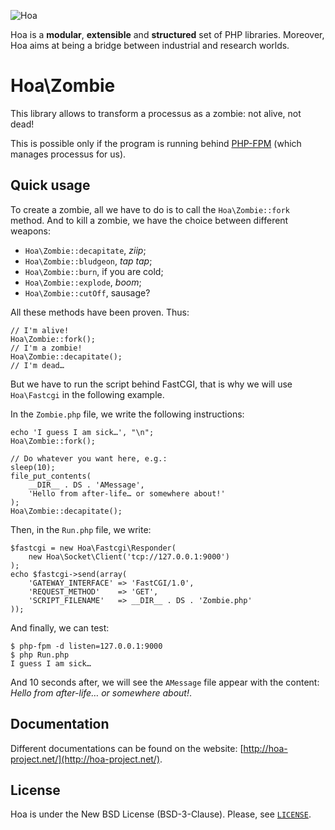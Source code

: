 ![Hoa](http://hoa-project.net/Media/Image/Hoa_small.png)

Hoa is a **modular**, **extensible** and **structured** set of PHP libraries.
Moreover, Hoa aims at being a bridge between industrial and research worlds.

# Hoa\Zombie

This library allows to transform a processus as a zombie: not alive, not dead!

This is possible only if the program is running behind
[PHP-FPM](http://php.net/install.fpm) (which manages processus for us).

## Quick usage

To create a zombie, all we have to do is to call the `Hoa\Zombie::fork` method.
And to kill a zombie, we have the choice between different weapons:

  * `Hoa\Zombie::decapitate`, *ziip*;
  * `Hoa\Zombie::bludgeon`, *tap tap*;
  * `Hoa\Zombie::burn`, if you are cold;
  * `Hoa\Zombie::explode`, *boom*;
  * `Hoa\Zombie::cutOff`, sausage?

All these methods have been proven. Thus:

    // I'm alive!
    Hoa\Zombie::fork();
    // I'm a zombie!
    Hoa\Zombie::decapitate();
    // I'm dead…

But we have to run the script behind FastCGI, that is why we will use
`Hoa\Fastcgi` in the following example.

In the `Zombie.php` file, we write the following instructions:

    echo 'I guess I am sick…', "\n";
    Hoa\Zombie::fork();

    // Do whatever you want here, e.g.:
    sleep(10);
    file_put_contents(
        __DIR__ . DS . 'AMessage',
        'Hello from after-life… or somewhere about!'
    );
    Hoa\Zombie::decapitate();

Then, in the `Run.php` file, we write:

    $fastcgi = new Hoa\Fastcgi\Responder(
        new Hoa\Socket\Client('tcp://127.0.0.1:9000')
    );
    echo $fastcgi->send(array(
        'GATEWAY_INTERFACE' => 'FastCGI/1.0',
        'REQUEST_METHOD'    => 'GET',
        'SCRIPT_FILENAME'   => __DIR__ . DS . 'Zombie.php'
    ));

And finally, we can test:

    $ php-fpm -d listen=127.0.0.1:9000
    $ php Run.php
    I guess I am sick…

And 10 seconds after, we will see the `AMessage` file appear with the content:
*Hello from after-life… or somewhere about!*.

## Documentation

Different documentations can be found on the website:
[http://hoa-project.net/](http://hoa-project.net/).

## License

Hoa is under the New BSD License (BSD-3-Clause). Please, see
[`LICENSE`](http://hoa-project.net/LICENSE).